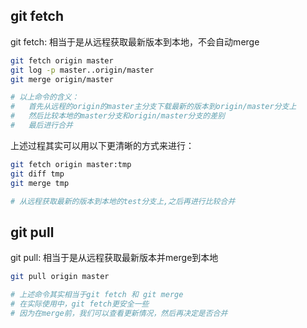 ## git fetch
git fetch: 相当于是从远程获取最新版本到本地，不会自动merge

```bash
git fetch origin master
git log -p master..origin/master
git merge origin/master

# 以上命令的含义：
# 	首先从远程的origin的master主分支下载最新的版本到origin/master分支上
# 	然后比较本地的master分支和origin/master分支的差别
# 	最后进行合并
```
上述过程其实可以用以下更清晰的方式来进行：
```bash
git fetch origin master:tmp
git diff tmp 
git merge tmp

# 从远程获取最新的版本到本地的test分支上,之后再进行比较合并
```

## git pull
git pull: 相当于是从远程获取最新版本并merge到本地
```bash
git pull origin master

# 上述命令其实相当于git fetch 和 git merge
# 在实际使用中，git fetch更安全一些
# 因为在merge前，我们可以查看更新情况，然后再决定是否合并
```